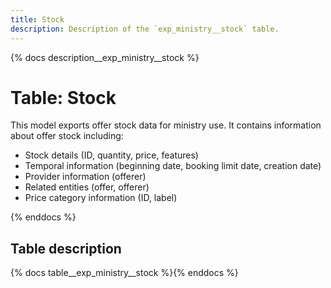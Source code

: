 ```yaml
---
title: Stock
description: Description of the `exp_ministry__stock` table.
---
```


{% docs description__exp_ministry__stock %}

# Table: Stock

This model exports offer stock data for ministry use.
It contains information about offer stock including:
- Stock details (ID, quantity, price, features)
- Temporal information (beginning date, booking limit date, creation date)
- Provider information (offerer)
- Related entities (offer, offerer)
- Price category information (ID, label)

{% enddocs %}

## Table description

{% docs table__exp_ministry__stock %}{% enddocs %}
